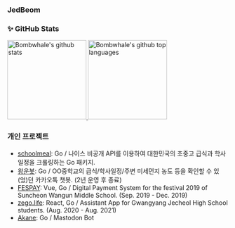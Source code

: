 ### JedBeom

### ✨ GitHub Stats

<a href="https://github.com/JedBeom">
  <img height="180em" src="https://github-readme-stats.vercel.app/api?username=JedBeom&show_icons=true&theme=merko&count_private=true" alt="Bombwhale's github stats" />
  <img height="180em" src="https://github-readme-stats.vercel.app/api/top-langs/?username=JedBeom&theme=merko&layout=compact" alt="Bombwhale's github top languages" />
</a>
<br/>

### 개인 프로젝트

- [schoolmeal](https://github.com/JedBeom/schoolmeal): Go / 나이스 비공개 API를 이용하여 대한민국의 초중고 급식과 학사일정을 크롤링하는 Go 패키지.
- [왕운봇](https://github.com/JedBeom/wbot): Go / OO중학교의 급식/학사일정/주변 미세먼지 농도 등을 확인할 수 있(었)던 카카오톡 챗봇. (2년 운영 후 종료)
- [FESPAY](https://github.com/JedBeom/fespay): Vue, Go / Digital Payment System for the festival 2019 of Suncheon Wangun Middle School. (Sep. 2019 - Dec. 2019)
- [zego.life](https://github.com/JedBeom/zego.life): React, Go / Assistant App for Gwangyang Jecheol High School students. (Aug. 2020 - Aug. 2021)
- [Akane](https://github.com/JedBeom/Akane): Go / Mastodon Bot
